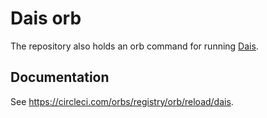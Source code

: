 # Dais orb

The repository also holds an orb command for running
[Dais](https://github.com/xendk/dais).

## Documentation

See https://circleci.com/orbs/registry/orb/reload/dais.
